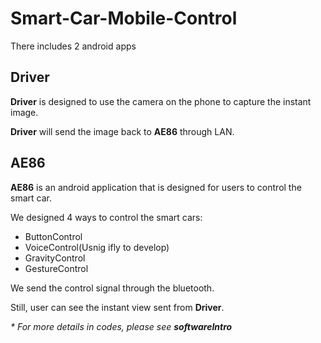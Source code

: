 # Smart-Car-Mobile-Control
There includes 2 android apps

<h2>Driver</h2>
<p><b>Driver</b> is designed to use the camera on the phone to capture the instant image.</p>
<p><b>Driver</b> will send the image back to <b>AE86</b> through LAN.</p>

<h2>AE86</h2>
<p><b>AE86</b> is an android application that is designed for users to control the smart car.</p>
<p>We designed 4 ways to control the smart cars:</p>
<ul type = 'disc'>
  <li>ButtonControl</li>
  <li>VoiceControl(Usnig ifly to develop)</li>
  <li>GravityControl</li>
  <li>GestureControl</li>
 </ul>
 <p>We send the control signal through the bluetooth.</p>
 <p>Still, user can see the instant view sent from <b>Driver</b>.</p>
 
 <i>* For more details in codes, please see <b>softwareIntro</b></i>
 
